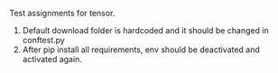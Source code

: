 Test assignments for tensor.


1. Default download folder is hardcoded and it should be changed in conftest.py
2. After pip install all requirements, env should be deactivated and activated again.



